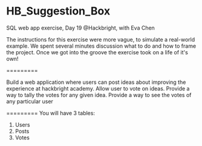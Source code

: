 HB_Suggestion_Box
=================

SQL web app exercise, Day 19 @Hackbright, with Eva Chen

The instructions for this exercise were more vague, to simulate a real-world example.
We spent several minutes discussion what to do and how to frame the project.
Once we got into the groove the exercise took on a life of it's own!

=========

Build a web application where users can post ideas about improving the experience at hackbright academy.
Allow user to vote on ideas.
Provide a way to tally the votes for any given idea.
Provide a way to see the votes of any particular user

=========
You will have 3 tables:
1. Users
2. Posts
3. Votes
